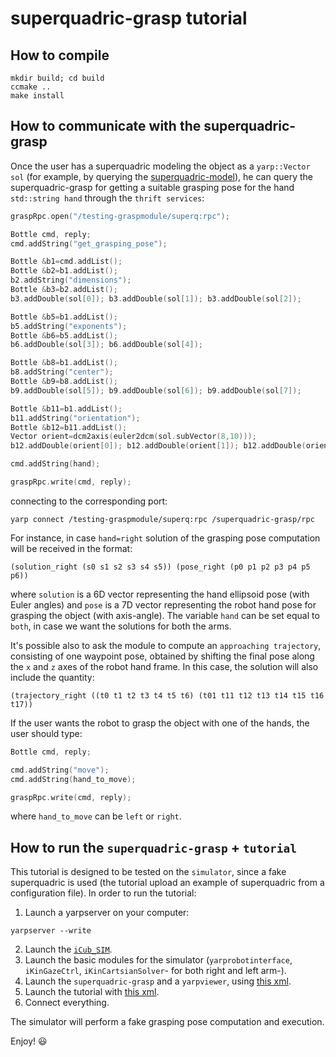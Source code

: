 # superquadric-grasp tutorial

## How to compile
```
mkdir build; cd build
ccmake ..
make install
```
## How to communicate with the superquadric-grasp 
Once the user has a superquadric modeling the object as a `yarp::Vector sol` (for example, by querying the [superquadric-model](https://github.com/robotology/superquadric-model)), he can query the superquadric-grasp for
getting a suitable grasping pose for the hand `std::string hand` through the `thrift services`:
```cpp
graspRpc.open("/testing-graspmodule/superq:rpc");

Bottle cmd, reply;
cmd.addString("get_grasping_pose");

Bottle &b1=cmd.addList();
Bottle &b2=b1.addList();
b2.addString("dimensions");
Bottle &b3=b2.addList();
b3.addDouble(sol[0]); b3.addDouble(sol[1]); b3.addDouble(sol[2]);

Bottle &b5=b1.addList();
b5.addString("exponents");
Bottle &b6=b5.addList();
b6.addDouble(sol[3]); b6.addDouble(sol[4]);

Bottle &b8=b1.addList();
b8.addString("center");
Bottle &b9=b8.addList();
b9.addDouble(sol[5]); b9.addDouble(sol[6]); b9.addDouble(sol[7]);

Bottle &b11=b1.addList();
b11.addString("orientation");
Bottle &b12=b11.addList();
Vector orient=dcm2axis(euler2dcm(sol.subVector(8,10)));
b12.addDouble(orient[0]); b12.addDouble(orient[1]); b12.addDouble(orient[2]); b12.addDouble(orient[3]);

cmd.addString(hand);

graspRpc.write(cmd, reply);
```
connecting to the corresponding port:
```
yarp connect /testing-graspmodule/superq:rpc /superquadric-grasp/rpc
```
For instance, in case `hand=right` solution of the grasping pose computation will be received in the format:
```
(solution_right (s0 s1 s2 s3 s4 s5)) (pose_right (p0 p1 p2 p3 p4 p5 p6)) 
```
where `solution` is a 6D vector representing the hand ellipsoid pose (with Euler angles) and `pose` is a 7D vector representing the robot hand pose
for grasping the object (with axis-angle). 
The variable `hand` can be set equal to `both`, in case we want the solutions for both the arms.

It's possible also to ask the module to compute an `approaching trajectory`, consisting of one waypoint pose, obtained by shifting the final
pose along the `x` and `z` axes of the robot hand frame.
In this case, the solution will also include the quantity:
```
(trajectory_right ((t0 t1 t2 t3 t4 t5 t6) (t01 t11 t12 t13 t14 t15 t16 t17))
```

If the user wants the robot to grasp the object with one of the hands, the user should type:
```cpp
Bottle cmd, reply;

cmd.addString("move");
cmd.addString(hand_to_move);

graspRpc.write(cmd, reply);
```
where `hand_to_move` can be `left` or `right`.

## How to run the `superquadric-grasp` + `tutorial`
This tutorial is designed to be tested on the `simulator`, since a fake superquadric is used (the tutorial upload an example of superquadric from a configuration file).
In order to run the tutorial:
1. Launch a yarpserver on your computer:
```
yarpserver --write
```
2. Launch the [`iCub_SIM`](http://wiki.icub.org/wiki/Simulator_README).
3. Launch the basic modules  for the simulator (`yarprobotinterface`, `iKinGazeCtrl`, `iKinCartsianSolver`- for both right and left arm-).
4. Launch the `superquadric-grasp` and a `yarpviewer`, using [this xml](https://github.com/robotology/superquadric-grasp/blob/master/app/scripts/superquadric-grasp.xml.template).
5. Launch the tutorial with [this xml](https://github.com/robotology/superquadric-grasp/blob/master/tutorial/app/script/testing-graspmodule.xml.template).
6. Connect everything.

The simulator will perform a fake grasping pose computation and execution.


Enjoy! :smiley:
